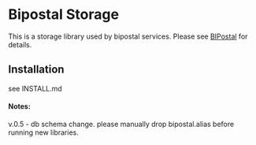 Bipostal Storage
==

This is a storage library used by bipostal services. Please see <a href="https://github.com/mozilla-services/bipostal">BIPostal</a> for details.

## Installation

see INSTALL.md

#### Notes:

v.0.5 - db schema change. please manually drop bipostal.alias before running new libraries.


